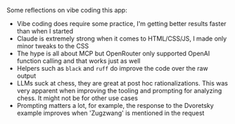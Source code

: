 Some reflections on vibe coding this app:

- Vibe coding does require some practice, I'm getting better results faster
  than when I started
- Claude is extremely strong when it comes to HTML/CSS/JS, I made only minor
  tweaks to the CSS
- The hype is all about MCP but OpenRouter only supported OpenAI function
  calling and that works just as well
- Helpers such as `black` and `ruff` do improve the code over the raw output
- LLMs suck at chess, they are great at post hoc rationalizations. This was
  very apparent when improving the tooling and prompting for analyzing chess.
  It might not be for other use cases
- Prompting matters a lot, for example, the response to the Dvoretsky example
  improves when 'Zugzwang' is mentioned in the request
